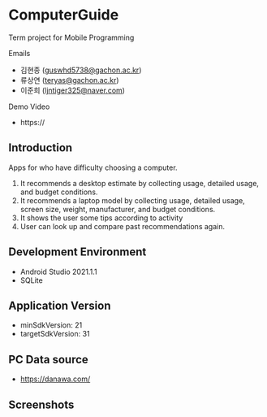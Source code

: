 # ComputerGuide
Term project for Mobile Programming

Emails
- 김현종 (guswhd5738@gachon.ac.kr)
- 류상연 (teryas@gachon.ac.kr)
- 이준희 (ljntiger325@naver.com)

Demo Video
- https://

## Introduction
Apps for who have difficulty choosing a computer.
1. It recommends a desktop estimate by collecting usage, detailed usage, and budget conditions.
2. It recommends a laptop model by collecting usage, detailed usage, screen size, weight, manufacturer, and budget conditions.
3. It shows the user some tips according to activity
4. User can look up and compare past recommendations again.

## Development Environment
- Android Studio 2021.1.1
- SQLite

## Application Version
- minSdkVersion: 21
- targetSdkVersion: 31

## PC Data source
- https://danawa.com/

## Screenshots

